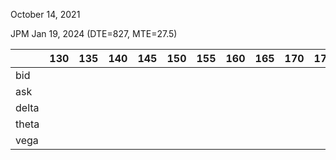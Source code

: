 October 14, 2021

JPM Jan 19, 2024 (DTE=827, MTE=27.5)

|       | 130 | 135 | 140 | 145 | 150 | 155 | 160 | 165 | 170 | 175 | 180 | 185 | 190 |
|-------|-----|-----|-----|-----|-----|-----|-----|-----|-----|-----|-----|-----|-----|
| bid   |     |     |     |     |     |     |     |     |     |     |     |     |     |
| ask   |     |     |     |     |     |     |     |     |     |     |     |     |     |
| delta |     |     |     |     |     |     |     |     |     |     |     |     |     |
| theta |     |     |     |     |     |     |     |     |     |     |     |     |     |
| vega  |     |     |     |     |     |     |     |     |     |     |     |     |     |

